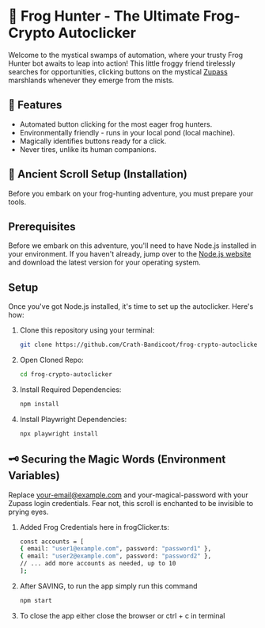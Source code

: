 # 🐸 Frog Hunter - The Ultimate Frog-Crypto Autoclicker

Welcome to the mystical swamps of automation, where your trusty Frog Hunter bot awaits to leap into action! This little froggy friend tirelessly searches for opportunities, clicking buttons on the mystical [Zupass](https://zupass.org/#/login) marshlands whenever they emerge from the mists.

## 🌟 Features

- Automated button clicking for the most eager frog hunters.
- Environmentally friendly - runs in your local pond (local machine).
- Magically identifies buttons ready for a click.
- Never tires, unlike its human companions.

## 📜 Ancient Scroll Setup (Installation)

Before you embark on your frog-hunting adventure, you must prepare your tools.

## Prerequisites

Before we embark on this adventure, you'll need to have Node.js installed in your environment. If you haven't already, jump over to the [Node.js website](https://nodejs.org/) and download the latest version for your operating system.

## Setup

Once you've got Node.js installed, it's time to set up the autoclicker. Here's how:

1. Clone this repository using your terminal:
   ```sh
   git clone https://github.com/Crath-Bandicoot/frog-crypto-autoclicker.git
   ```
2. Open Cloned Repo:
   ```sh
   cd frog-crypto-autoclicker
   ```
3. Install Required Dependencies:
   ```sh
   npm install
   ```
4. Install Playwright Dependencies:
   ```sh
   npx playwright install
   ```

## 🗝️ Securing the Magic Words (Environment Variables)

Replace your-email@example.com and your-magical-password with your Zupass login credentials. Fear not, this scroll is enchanted to be invisible to prying eyes.

1. Added Frog Credentials here in frogClicker.ts:
   ```sh
   const accounts = [
   { email: "user1@example.com", password: "password1" },
   { email: "user2@example.com", password: "password2" },
   // ... add more accounts as needed, up to 10
   ];
   ```
2. After SAVING, to run the app simply run this command
   ```sh
   npm start
   ```
3. To close the app either close the browser or ctrl + c in terminal
